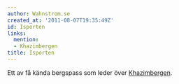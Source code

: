 ```yaml
---
author: Wahnstrom.se
created_at: '2011-08-07T19:35:49Z'
id: Isporten
links:
  mention:
  - Khazimbergen
title: Isporten
---
```


Ett av få kända bergspass som leder över [Khazimbergen].

  [Khazimbergen]: Khazimbergen